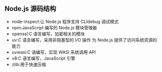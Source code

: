 ## Node.js 源码结构

- node-inspect:让 Node.js 程序支持 CLIdebug 调试模式
- npm:JavaScript 编写的 Node.js 模块管理器
- openssl:C 语言编写，加密相关的模块
- uv:C 语言编写，采用非阻塞型的 I/O 操作
  为 Node.js 提供了访问系统资源的能力
- uvwasi:C 语编写，实现 WASI 系统调用 API
- v8:C 语言编写，JavaScript 引擎
- zlib:用于快速压缩
